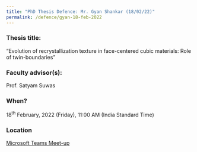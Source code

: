 ```yaml
---
title: "PhD Thesis Defence: Mr. Gyan Shankar (18/02/22)"
permalink: /defence/gyan-18-feb-2022
---
```

### Thesis title:
“Evolution of recrystallization texture in face-centered cubic materials: Role of twin-boundaries” 

### Faculty advisor(s):
Prof. Satyam Suwas 

### When?
18<sup>th</sup> February, 2022 (Friday), 11:00 AM (India Standard Time)

### Location
<a href="https://teams.microsoft.com/l/meetup-join/19%3ameeting_Nzk2MzNmNGMtZDEyMy00MjA5LThmYmUtOTUxNzI0ODU3MmZl%40thread.v2/0?context=%7b%22Tid%22%3a%226f15cd97-f6a7-41e3-b2c5-ad4193976476%22%2c%22Oid%22%3a%220adae817-f942-4c15-8bde-73332579a6ee%22%7d" target="_blank">Microsoft Teams Meet-up</a>
